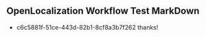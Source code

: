 ## OpenLocalization Workflow Test MarkDown
* c6c5881f-51ce-443d-82b1-8cf8a3b7f262 thanks!

<!--HONumber=Aug16_HO4-->


